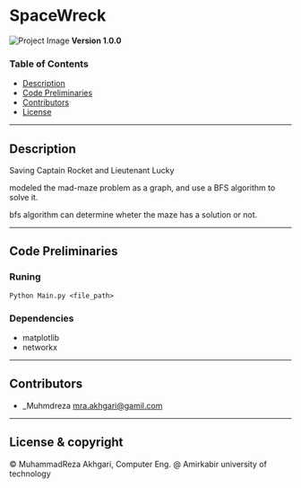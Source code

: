 # SpaceWreck
![Project Image](https://www.dropbox.com/s/v7caxhkeervn8sb/rocket.jpg?dl=0)
**Version 1.0.0**
### Table of Contents
- [Description](#description)
- [Code Preliminaries](#code-preliminaries)
- [Contributors](#contributors)
- [License](#license-&-copyright)

---
## Description
Saving Captain Rocket and Lieutenant Lucky

modeled the mad-maze problem as a graph, and use a BFS algorithm to solve it. 

bfs algorithm can determine wheter the maze has a solution or not. 
 
---
## Code Preliminaries

### Runing
    Python Main.py <file_path>

### Dependencies
- matplotlib
- networkx



---
## Contributors

- _Muhmdreza <mra.akhgari@gamil.com>

---
## License & copyright
© MuhammadReza Akhgari, Computer Eng. @ Amirkabir university of technology
